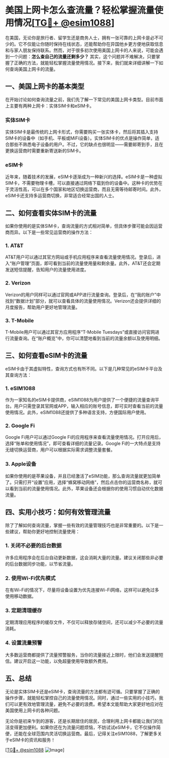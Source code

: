# 美国上网卡怎么查流量？轻松掌握流量使用情况[[TG💪+ @esim1088](https://t.me/s/esim1088)]

在美国，无论你是旅行者、留学生还是商务人士，拥有一张可靠的上网卡是必不可少的。它不仅能让你随时保持在线状态，还能帮助你在异国他乡更方便地获取信息和与家人朋友保持联系。然而，对于很多初次使用美国上网卡的人来说，可能会遇到一个问题：**怎么查自己的流量还剩多少？** 其实，这个问题并不难解决，只要掌握了正确的方法，就能轻松掌握流量使用情况。接下来，我们就来详细讲解一下如何查询美国上网卡的流量。

## 一、美国上网卡的基本类型

在开始讨论如何查询流量之前，我们先了解一下常见的美国上网卡类型。目前市面上主要有两种上网卡：实体SIM卡和eSIM卡。

### 实体SIM卡

实体SIM卡是最传统的上网卡形式，你需要购买一张实体卡，然后将其插入支持SIM卡的设备中（如手机、平板或MiFi设备）。实体SIM卡的优点是操作简单，适合那些不熟悉电子设备的用户。不过，它的缺点也很明显——需要邮寄到手，且在更换运营商时需要重新寄送新的SIM卡。

### eSIM卡

近年来，随着技术的发展，eSIM卡逐渐成为一种新兴的选择。eSIM卡是一种虚拟SIM卡，不需要物理卡槽，可以直接通过网络下载到你的设备中。这种卡的优势在于灵活性高，可以在多个国家和地区切换运营商，而且无需等待邮寄时间。此外，eSIM卡还支持多运营商切换，非常适合经常出国的人士。

## 二、如何查看实体SIM卡的流量

如果你使用的是实体SIM卡，查询流量的方式相对简单，但具体步骤可能会因运营商而异。以下是一些常见运营商的操作方法：

### 1. AT&T

AT&T用户可以通过其官方网站或手机应用程序来查看流量使用情况。登录后，进入“账户管理”页面，即可看到当前的流量使用量和剩余量。此外，AT&T还会定期发送短信提醒，告知用户的流量使用进度。

### 2. Verizon

Verizon的用户同样可以通过官网或APP进行流量查询。登录后，在“我的账户”中找到“数据计划”部分，就可以查看具体的流量使用情况。Verizon还会提供详细的月度报告，帮助用户更好地管理流量。

### 3. T-Mobile

T-Mobile用户可以通过其官方应用程序“T-Mobile Tuesdays”或直接访问官网进行流量查询。在“账户概览”中，你可以清楚地看到当前的流量余额以及使用明细。

## 三、如何查看eSIM卡的流量

eSIM卡由于其虚拟特性，查询方式也有所不同。以下是几种常见的eSIM卡平台及其查询方法：

### 1. eSIM1088

作为一家知名的eSIM卡提供商，eSIM1088为用户提供了一个便捷的流量查询平台。用户只需登录其官网或APP，输入相应的账号信息，即可实时查看当前的流量使用情况。此外，eSIM1088还提供了多种语言支持，方便国际用户使用。

### 2. Google Fi

Google Fi用户可以通过Google Fi的应用程序来查看流量使用情况。打开应用后，选择“账单和使用情况”，即可查看详细的流量记录。Google Fi的一大特点是支持无缝切换运营商，用户可以根据实际需求调整流量套餐。

### 3. Apple设备

如果你使用的是苹果设备，并且已经激活了eSIM功能，那么查询流量就更加简单了。只需打开“设置”应用，选择“蜂窝移动网络”，然后点击你的运营商名称，就可以看到当前的流量使用情况。此外，苹果设备还会根据你的使用习惯自动优化数据流量。

## 四、实用小技巧：如何有效管理流量

除了了解如何查询流量，掌握一些有效的流量管理技巧也是非常重要的。以下是一些建议，帮助你更好地控制流量使用：

### 1. 关闭不必要的后台数据

许多应用程序会在后台自动更新数据，这会消耗大量的流量。建议关闭那些非必要的后台数据同步功能，以节省流量。

### 2. 使用Wi-Fi优先模式

在有Wi-Fi的情况下，尽量将设备设置为优先连接Wi-Fi网络，这样可以避免过多使用移动数据。

### 3. 定期清理缓存

定期清理应用程序的缓存文件，不仅可以释放存储空间，还可以减少不必要的流量消耗。

### 4. 设置流量预警

大多数运营商都提供了流量预警服务，当你的流量接近上限时，他们会发送提醒短信。建议开启这一功能，以免超量使用导致额外费用。

## 五、总结

无论是实体SIM卡还是eSIM卡，查询流量的方法都有迹可循。只要掌握了正确的操作步骤，就能轻松掌控自己的流量使用情况。同时，通过一些实用的小技巧，我们可以更有效地管理流量，避免不必要的浪费。希望本文能帮助大家更好地应对在美国使用上网卡的各种问题。

无论你是初来乍到的游客，还是长期居住的居民，合理利用上网卡都能让我们的生活变得更加便利。如果你还在为流量问题烦恼，不妨试试eSIM卡，它不仅操作简便，还能在全球范围内灵活切换运营商。最后，记得关注eSIM1088，了解更多关于eSIM卡的资讯和服务！

[[TG💪+ @esim1088](https://t.me/s/esim1088) ![Image](https://i.postimg.cc/4NQfJmqS/Snipaste-2025-05-13-00-14-12.png)]